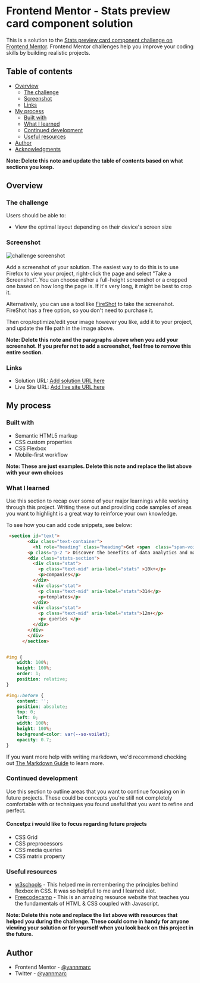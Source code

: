 # Frontend Mentor - Stats preview card component solution

This is a solution to the [Stats preview card component challenge on Frontend Mentor](https://www.frontendmentor.io/challenges/stats-preview-card-component-8JqbgoU62). Frontend Mentor challenges help you improve your coding skills by building realistic projects. 

## Table of contents

- [Overview](#overview)
  - [The challenge](#the-challenge)
  - [Screenshot](#screenshot)
  - [Links](#links)
- [My process](#my-process)
  - [Built with](#built-with)
  - [What I learned](#what-i-learned)
  - [Continued development](#continued-development)
  - [Useful resources](#useful-resources)
- [Author](#author)
- [Acknowledgments](#acknowledgments)

**Note: Delete this note and update the table of contents based on what sections you keep.**

## Overview

### The challenge

Users should be able to:

- View the optimal layout depending on their device's screen size

### Screenshot

![ challenge screenshot ](./screenshot.jpg)

Add a screenshot of your solution. The easiest way to do this is to use Firefox to view your project, right-click the page and select "Take a Screenshot". You can choose either a full-height screenshot or a cropped one based on how long the page is. If it's very long, it might be best to crop it.

Alternatively, you can use a tool like [FireShot](https://getfireshot.com/) to take the screenshot. FireShot has a free option, so you don't need to purchase it. 

Then crop/optimize/edit your image however you like, add it to your project, and update the file path in the image above.

**Note: Delete this note and the paragraphs above when you add your screenshot. If you prefer not to add a screenshot, feel free to remove this entire section.**

### Links

- Solution URL: [Add solution URL here](https://your-solution-url.com)
- Live Site URL: [Add live site URL here](https://your-live-site-url.com)

## My process

### Built with

- Semantic HTML5 markup
- CSS custom properties
- CSS Flexbox
- Mobile-first workflow

**Note: These are just examples. Delete this note and replace the list above with your own choices**

### What I learned

Use this section to recap over some of your major learnings while working through this project. Writing these out and providing code samples of areas you want to highlight is a great way to reinforce your own knowledge.

To see how you can add code snippets, see below:

```html
 <section id="text">
        <div class="text-container">
          <h1 role="heading" class="heading">Get <span  class="span-voilet">insights</span> that help your business grow.</h1>
        <p class="p-2 "> Discover the benefits of data analytics and make better decisions regarding revenue, customer experience, and overall efficiency.</p>
        <div class="stats-section">
          <div class="stat">
            <p class="text-mid" aria-label="stats" >10k+</p>
            <p>companies</p>
          </div>
          <div class="stat">
            <p class="text-mid" aria-label="stats">314</p>
            <p>templates</p>
          </div>
          <div class="stat">
            <p class="text-mid" aria-label="stats">12m+</p>
            <p> queries </p>
          </div>
        </div>
        </div>
      </section>
```
```css

#img {
    width: 100%;
    height: 100%;
    order: 1;
    position: relative;
}

#img::before {
    content: '';
    position: absolute;
    top: 0;
    left: 0;
    width: 100%;
    height: 100%;
    background-color: var(--so-voilet);
    opacity: 0.7;
}

```

If you want more help with writing markdown, we'd recommend checking out [The Markdown Guide](https://www.markdownguide.org/) to learn more.



### Continued development

Use this section to outline areas that you want to continue focusing on in future projects. These could be concepts you're still not completely comfortable with or techniques you found useful that you want to refine and perfect.

#### Concetpz i would like to focus regarding future projects

* CSS Grid
* CSS preprocessors
* CSS media queries
* CSS matrix property



### Useful resources

- [w3schools](https://www.example.com) - This helped me in remembering the principles behind flexbox in CSS. It was so helpfull to me and I learned alot.
- [Freecodecamp](hhtps://www.freecodecamp.org) - This is an amazing resource website that teaches you the fundamentals of HTML & CSS coupled with Javascript.

**Note: Delete this note and replace the list above with resources that helped you during the challenge. These could come in handy for anyone viewing your solution or for yourself when you look back on this project in the future.**

## Author

- Frontend Mentor - [@yannmarc](https://www.frontendmentor.io/profile/yannmarc)
- Twitter - [@yannmarc](https://www.twitter.com/yannmarc)
